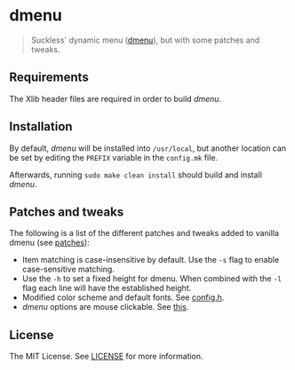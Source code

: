 # dmenu
> Suckless' dynamic menu ([dmenu](https://tools.suckless.org/dmenu/)), but with some patches and tweaks.

## Requirements
The Xlib header files are required in order to build *dmenu*.

## Installation
By default, *dmenu* will be installed into `/usr/local`, but another location can be set by
editing the `PREFIX` variable in the `config.mk` file.

Afterwards, running `sudo make clean install` should build and install *dmenu*.

## Patches and tweaks
The following is a list of the different patches and tweaks added to vanilla dmenu (see [patches](https://tools.suckless.org/dmenu/patches/)):
- Item matching is case-insensitive by default. Use the `-s` flag to enable case-sensitive matching.
- Use the `-h` to set a fixed height for dmenu. When combined with the `-l` flag each line will have the established height.
- Modified color scheme and default fonts. See [config.h](config.h).
- *dmenu* options are mouse clickable. See [this](https://tools.suckless.org/dmenu/patches/mouse-support/).

<!-- - Enter input in password mode by using the `-P` flag. This ignores any input from stdin. -->

## License
The MIT License. See [LICENSE](LICENSE) for more information.
